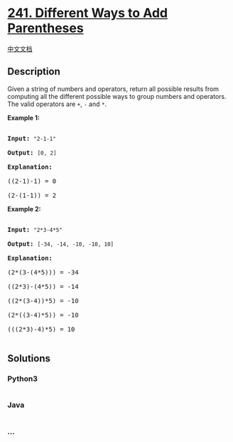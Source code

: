 # [241. Different Ways to Add Parentheses](https://leetcode.com/problems/different-ways-to-add-parentheses)

[中文文档](/solution/0200-0299/0241.Different%20Ways%20to%20Add%20Parentheses/README.md)

## Description
<p>Given a string of numbers and operators, return all possible results from computing all the different possible ways to group numbers and operators. The valid operators are <code>+</code>, <code>-</code> and <code>*</code>.</p>



<p><b>Example 1:</b></p>



<pre>

<b>Input:</b> <code>&quot;2-1-1&quot;</code>

<b>Output:</b> <code>[0, 2]</code>

<strong>Explanation: </strong>

((2-1)-1) = 0 

(2-(1-1)) = 2</pre>



<p><b>Example 2:</b></p>



<pre>

<b>Input: </b><code>&quot;2*3-4*5&quot;</code>

<b>Output:</b> <code>[-34, -14, -10, -10, 10]</code>

<strong>Explanation: 

</strong>(2*(3-(4*5))) = -34 

((2*3)-(4*5)) = -14 

((2*(3-4))*5) = -10 

(2*((3-4)*5)) = -10 

(((2*3)-4)*5) = 10<strong>

</strong></pre>


## Solutions


<!-- tabs:start -->

### **Python3**

```python

```

### **Java**

```java

```

### **...**
```

```

<!-- tabs:end -->